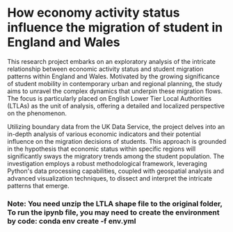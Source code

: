 # How economy activity status influence the migration of student in England and Wales
This research project embarks on an exploratory analysis of the intricate relationship between economic activity status and student migration patterns within England and Wales. Motivated by the growing significance of student mobility in contemporary urban and regional planning, the study aims to unravel the complex dynamics that underpin these migration flows. The focus is particularly placed on English Lower Tier Local Authorities (LTLAs) as the unit of analysis, offering a detailed and localized perspective on the phenomenon.

Utilizing boundary data from the UK Data Service, the project delves into an in-depth analysis of various economic indicators and their potential influence on the migration decisions of students. This approach is grounded in the hypothesis that economic status within specific regions will significantly sways the migratory trends among the student population. The investigation employs a robust methodological framework, leveraging Python's data processing capabilities, coupled with geospatial analysis and advanced visualization techniques, to dissect and interpret the intricate patterns that emerge.

### Note: You need unzip the LTLA shape file to the original folder, To run the ipynb file, you may need to create the environment by code: conda env create -f env.yml
